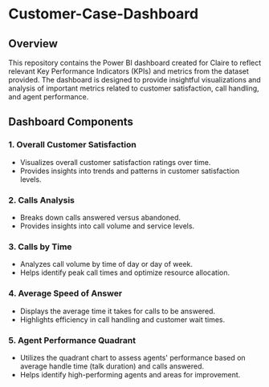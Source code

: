 # Customer-Case-Dashboard

## Overview

This repository contains the Power BI dashboard created for Claire to reflect relevant Key Performance Indicators (KPIs) and metrics from the dataset provided. The dashboard is designed to provide insightful visualizations and analysis of important metrics related to customer satisfaction, call handling, and agent performance.

## Dashboard Components

### 1. Overall Customer Satisfaction
   - Visualizes overall customer satisfaction ratings over time.
   - Provides insights into trends and patterns in customer satisfaction levels.

### 2. Calls Analysis
   - Breaks down calls answered versus abandoned.
   - Provides insights into call volume and service levels.

### 3. Calls by Time
   - Analyzes call volume by time of day or day of week.
   - Helps identify peak call times and optimize resource allocation.

### 4. Average Speed of Answer
   - Displays the average time it takes for calls to be answered.
   - Highlights efficiency in call handling and customer wait times.

### 5. Agent Performance Quadrant
   - Utilizes the quadrant chart to assess agents' performance based on average handle time (talk duration) and calls answered.
   - Helps identify high-performing agents and areas for improvement.

